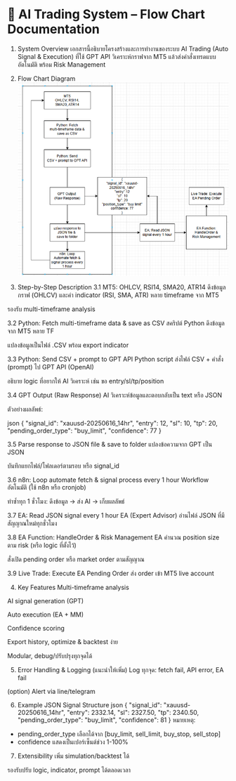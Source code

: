 # 📄 AI Trading System – Flow Chart Documentation

1. System Overview
   เอกสารนี้อธิบายโครงสร้างและการทำงานของระบบ AI Trading (Auto Signal & Execution) ที่ใช้ GPT API วิเคราะห์กราฟจาก MT5 แล้วส่งคำสั่งเทรดแบบอัตโนมัติ พร้อม Risk Management

2. Flow Chart Diagram
   ![AI Trading Workflow](Work_flow_chart.png)
3. Step-by-Step Description
   3.1 MT5: OHLCV, RSI14, SMA20, ATR14
   ดึงข้อมูลกราฟ (OHLCV) และค่า indicator (RSI, SMA, ATR) หลาย timeframe จาก MT5

รองรับ multi-timeframe analysis

3.2 Python: Fetch multi-timeframe data & save as CSV
สคริปต์ Python ดึงข้อมูลจาก MT5 หลาย TF

แปลงข้อมูลเป็นไฟล์ .CSV พร้อม export indicator

3.3 Python: Send CSV + prompt to GPT API
Python script ส่งไฟล์ CSV + คำสั่ง (prompt) ไป GPT API (OpenAI)

อธิบาย logic ที่อยากให้ AI วิเคราะห์ เช่น ขอ entry/sl/tp/position

3.4 GPT Output (Raw Response)
AI วิเคราะห์ข้อมูลและตอบกลับเป็น text หรือ JSON

ตัวอย่างผลลัพธ์:

json
{
"signal_id": "xauusd-20250616_14hr",
"entry": 12,
"sl": 10,
"tp": 20,
"pending_order_type": "buy_limit",
"confidence": 77
}

3.5 Parse response to JSON file & save to folder
แปลงข้อความจาก GPT เป็น JSON

บันทึกแยกไฟล์/โฟลเดอร์ตามรอบ หรือ signal_id

3.6 n8n: Loop automate fetch & signal process every 1 hour
Workflow อัตโนมัติ (ใช้ n8n หรือ cronjob)

ทำซ้ำทุก 1 ชั่วโมง: ดึงข้อมูล → ส่ง AI → เก็บผลลัพธ์

3.7 EA: Read JSON signal every 1 hour
EA (Expert Advisor) อ่านไฟล์ JSON ที่มีสัญญาณใหม่ทุกชั่วโมง

3.8 EA Function: HandleOrder & Risk Management
EA คำนวณ position size ตาม risk (หรือ logic ที่ตั้งไว้)

สั่งเปิด pending order หรือ market order ตามสัญญาณ

3.9 Live Trade: Execute EA Pending Order
ส่ง order เข้า MT5 live account

4. Key Features
   Multi-timeframe analysis

AI signal generation (GPT)

Auto execution (EA + MM)

Confidence scoring

Export history, optimize & backtest ง่าย

Modular, debug/ปรับปรุงทุกจุดได้

5. Error Handling & Logging (แนะนำให้เพิ่ม)
   Log ทุกจุด: fetch fail, API error, EA fail

(option) Alert via line/telegram

6. Example JSON Signal Structure
   json
   {
   "signal_id": "xauusd-20250616_14hr",
   "entry": 2332.14,
   "sl": 2327.50,
   "tp": 2340.50,
   "pending_order_type": "buy_limit",
   "confidence": 81
   }
หมายเหตุ:
- pending_order_type เลือกได้จาก [buy_limit, sell_limit, buy_stop, sell_stop]
- confidence แสดงเป็นเปอร์เซ็นต์ช่วง 1-100%

7. Extensibility
   เพิ่ม simulation/backtest ได้

รองรับปรับ logic, indicator, prompt ได้ตลอดเวลา
